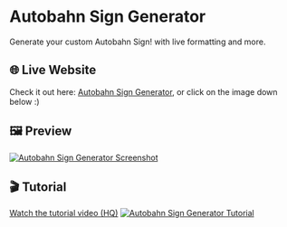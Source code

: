 # Autobahn Sign Generator
Generate your custom Autobahn Sign! with live formatting and more.

## 🌐 Live Website
Check it out here: [Autobahn Sign Generator](https://proyolo-ks1.github.io/autobahn-sign-generator/), or click on the image down below :)

## 🖼️ Preview
[![Autobahn Sign Generator Screenshot](images/autobahn-sign-generator-preview-1280×720.png)](https://proyolo-ks1.github.io/autobahn-sign-generator/)

## 🎬 Tutorial
[Watch the tutorial video (HQ)](https://proyolo-ks1.github.io/autobahn-sign-generator/tutorial-video.html)
[![Autobahn Sign Generator Tutorial](images/autobahn-sign-generator-tutorial.gif)](https://proyolo-ks1.github.io/autobahn-sign-generator/tutorial-video.html)
